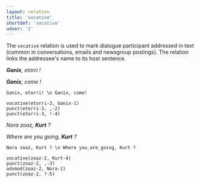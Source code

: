 ```yaml
---
layout: relation
title: 'vocative'
shortdef: 'vocative'
udver: '2'
---
```


The `vocative` relation is used to mark dialogue participant addressed in text (common in conversations, emails and newsgroup postings). The relation links the addressee's name to its host sentence.

***Ganix**, etorri !*

***Ganix**, come !*

~~~ sdparse
Ganix, etorri! \n Ganix, come!

vocative(etorri-3, Ganix-1)
punct(etorri-3, ,-2)
punct(etorri-3, !-4)
~~~


*Nora zoaz, **Kurt** ?*

*Where are you going, **Kurt** ?*

~~~ sdparse
Nora zoaz, Kurt ? \n Where you_are_going, Kurt ?

vocative(zoaz-2, Kurt-4)
punct(zoaz-2, ,-3)
advmod(zoaz-2, Nora-1)
punct(zoaz-2, ?-5)
~~~
<!-- Interlanguage links updated Pá kvě 14 11:09:22 CEST 2021 -->
